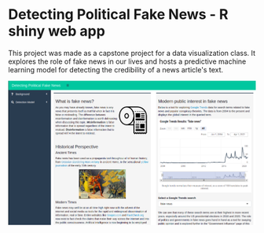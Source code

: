 # Detecting Political Fake News - R shiny web app

This project was made as a capstone project for a data visualization class. It explores the role of fake news in our lives and hosts a predictive machine learning model for detecting the credibility of a news article's text.

![Screen Shot](./screen-shot.png)
